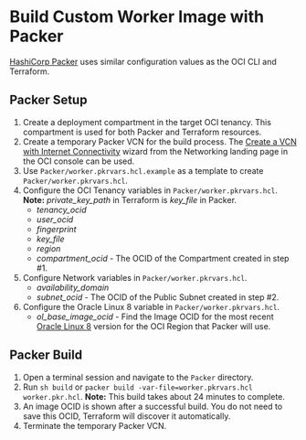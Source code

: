 # Build Custom Worker Image with Packer

[HashiCorp Packer](https://www.packer.io/) uses similar configuration values as the OCI CLI and Terraform. 
## Packer Setup

1. Create a deployment compartment in the target OCI tenancy. This compartment is used for both Packer and Terraform resources.
2. Create a temporary Packer VCN for the build process. The [Create a VCN with Internet Connectivity](https://console.us-sanjose-1.oraclecloud.com/networking/solutions/vcn) wizard from the Networking landing page in the OCI console can be used. 
3. Use `Packer/worker.pkrvars.hcl.example` as a template to create `Packer/worker.pkrvars.hcl`.
4. Configure the OCI Tenancy variables in `Packer/worker.pkrvars.hcl`. **Note:** *private_key_path* in Terraform is *key_file* in Packer.
      - *tenancy_ocid*
      - *user_ocid*
      - *fingerprint*
      - *key_file*
      - *region*
      - *compartment_ocid* - The OCID of the Compartment created in step #1.
5. Configure Network variables in `Packer/worker.pkrvars.hcl`.
      - *availability_domain*
      - *subnet_ocid* - The OCID of the Public Subnet created in step #2.
6. Configure the Oracle Linux 8 variable in `Packer/worker.pkrvars.hcl`. 
      - *ol_base_image_ocid* - Find the Image OCID for the most recent [Oracle Linux 8](https://docs.oracle.com/en-us/iaas/images/oracle-linux-8x/) version for the OCI Region that Packer will use.

## Packer Build

1.  Open a terminal session and navigate to the `Packer` directory.
2.  Run `sh build` or `packer build -var-file=worker.pkrvars.hcl worker.pkr.hcl`. **Note:** This build takes about 24 minutes to complete.
3. An image OCID is shown after a successful build. You do not need to save this OCID, Terraform will discover it automatically.
4. Terminate the temporary Packer VCN.